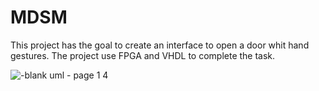 # MDSM

This project has the goal to create an interface to open a door whit hand gestures. 
The project use FPGA and VHDL to complete the task.

![-blank uml - page 1 4](https://cloud.githubusercontent.com/assets/16860088/21280416/71f0538e-c3ab-11e6-958d-70fc7603f3f3.png)
